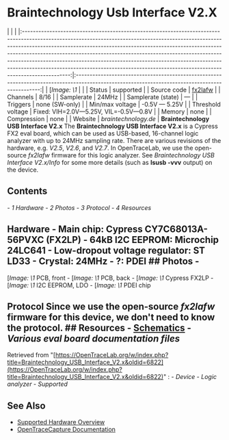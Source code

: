 # Braintechnology Usb Interface V2.X
| | | |:-----------------------------------------------------------------------------------------------------------------------------------------------------------------------------------------------------------------------------------------------------------------------------------------------------------------------------------------------------------------------------------------------------------------------------------------------------------------------------------------------------:|:-----------------------------------------------------------------------------------------------------------------------------------------------:| | [*Image: \1* | | | Status | supported | | Source code | [fx2lafw](http://github.com/OpenTraceLab/?p=OpenTraceCapture.git;a=tree;f=src/hardware/fx2lafw) | | Channels | 8/16 | | Samplerate | 24MHz | | Samplerate (state) | — | | Triggers | none (SW-only) | | Min/max voltage | -0.5V — 5.25V | | Threshold voltage | Fixed: VIH=2.0V—5.25V, VIL=-0.5V—0.8V | | Memory | none | | Compression | none | | Website | *braintechnology.de* | **Braintechnology USB Interface V2.x** The **Braintechnology USB Interface V2.x** is a Cypress FX2 eval board, which can be used as USB-based, 16-channel logic analyzer with up to 24MHz sampling rate. There are various revisions of the hardware, e.g. *V2.5*, *V2.6*, and *V2.7*. In OpenTraceLab, we use the open-source *fx2lafw* firmware for this logic analyzer. See *Braintechnology USB Interface V2.x/Info* for some more details (such as **lsusb -vvv** output) on the device.
## Contents
\- *1 Hardware* \- *2 Photos* \- *3 Protocol* \- *4 Resources*
## Hardware \- **Main chip**: Cypress CY7C68013A-56PVXC (FX2LP) \- **64kB I2C EEPROM**: Microchip 24LC641 \- **Low-dropout voltage regulator**: ST LD33 \- **Crystal**: 24MHz \- **?**: PDEI ## Photos \-
[*Image: \1*
PCB, front
\-
[*Image: \1*
PCB, back
\-
[*Image: \1*
Cypress FX2LP
\-
[*Image: \1*
I2C EEPROM, LDO
\-
[*Image: \1*
PDEI chip
## Protocol Since we use the open-source *fx2lafw* firmware for this device, we don't need to know the protocol. ## Resources \- [Schematics](http://www.braintechnology.de/downstat18/download.php?file=schematicv27.pdf) \- *Various eval board documentation files*
Retrieved from "[https://OpenTraceLab.org/w/index.php?title=Braintechnology_USB_Interface_V2.x&oldid=6822](https://OpenTraceLab.org/w/index.php?title=Braintechnology_USB_Interface_V2.x&oldid=6822)"
: \- *Device* \- *Logic analyzer* \- *Supported*
## See Also
- [Supported Hardware Overview](../supported-hardware.md)
- [OpenTraceCapture Documentation](../../opentracecapture/overview.md)
